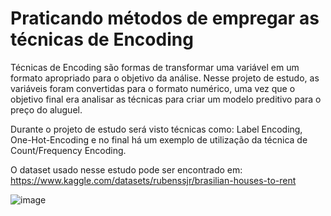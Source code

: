 # Praticando métodos de empregar as técnicas de Encoding

Técnicas de Encoding são formas de transformar uma variável em um formato apropriado para o objetivo da análise. Nesse projeto de estudo, as variáveis foram convertidas para o formato numérico, uma vez que o objetivo final era analisar as
técnicas para criar um modelo preditivo para o preço do aluguel.

Durante o projeto de estudo será visto técnicas como: Label Encoding, One-Hot-Encoding e no final há um exemplo de utilização da técnica de Count/Frequency Encoding.

O dataset usado nesse estudo pode ser encontrado em: https://www.kaggle.com/datasets/rubenssjr/brasilian-houses-to-rent

![image](https://github.com/didellygamb/practicing-encoding/assets/109447846/c4c6276d-0c9e-496c-b11e-e3e825f7ba7c)
